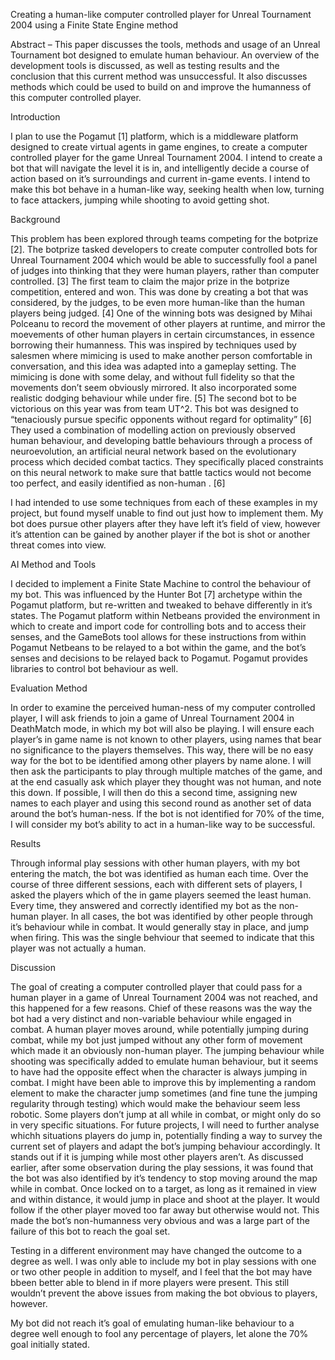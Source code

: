 Creating a human-like computer controlled player for Unreal Tournament 2004 using a Finite State Engine method



Abstract – This paper discusses the tools, methods and usage of an Unreal Tournament bot designed to emulate human behaviour. An overview of the development tools is discussed, as well as testing results and the conclusion that this current method was unsuccessful. It also discusses methods which could be used to build on and improve the humanness of this computer controlled player.



Introduction 

I plan to use the Pogamut [1] platform, which is a middleware platform designed to create virtual agents in game engines, to create a computer controlled player for the game Unreal Tournament 2004. I intend to create a bot that will navigate the level it is in, and intelligently decide a course of action based on it’s surroundings and current in-game events. I intend to make this bot behave in a human-like way, seeking health when low, turning to face attackers, jumping while shooting to avoid getting shot.


Background 

This problem has been explored through teams competing for the botprize  [2]. The botprize tasked developers to create computer controlled bots for Unreal Tournament 2004 which would be able to successfully fool a panel of judges into thinking that they were human players, rather than computer controlled. [3]
The first team to claim the major prize in the botprize competition, entered and won. This was done by creating a bot that was considered, by the judges, to be even more human-like than the human players being judged. [4]
One of the winning bots was designed by Mihai Polceanu to record the movement of other players at runtime, and mirror the moevements of other human players in certain circumstances, in essence borrowing their humanness. This was inspired by techniques used by salesmen where mimicing is used to make another person comfortable in conversation, and this idea was adapted into a gameplay setting. The mimicing is done with some delay, and without full fidelity so that the movements don’t seem obviously mirrored. It also incorporated some realistic dodging behaviour while under fire. [5]
The second bot to be victorious on this year was from team UT^2. This bot was designed to “tenaciously pursue specific opponents without regard for optimality” [6] They used a combination of modelling action on previously observed human behaviour, and developing battle behaviours through a process of neuroevolution, an artificial neural network based on the evolutionary process which decided combat tactics. They specifically placed constraints on this neural network to make sure that battle tactics would not become too perfect, and easily identified as non-human . [6]

I had intended to use some techniques from each of these examples in my project, but found myself unable to find out just how to implement them. My bot does pursue other players after they have left it’s field of view, however it’s attention can be gained by another player if the bot is shot or another threat comes into view.


AI Method and Tools

I decided to implement a Finite State Machine to control the behaviour of my bot. This was influenced by the Hunter Bot [7] archetype within the Pogamut platform, but re-written and tweaked to behave differently in it’s states. The Pogamut platform within Netbeans provided the environment in which to create and import code for controlling bots and to access their senses, and the GameBots tool allows for these instructions from within Pogamut Netbeans to be relayed to a bot within the game, and the bot’s senses and decisions to be relayed back to Pogamut. Pogamut provides libraries to control bot behaviour as well. 


Evaluation Method
 
In order to examine the perceived human-ness of my computer controlled player, I will ask friends to join a game of Unreal Tournament 2004 in DeathMatch mode, in which my bot will also be playing. I will ensure each player’s in game name is not known to other players, using names that bear no significance to the players themselves. This way, there will be no easy way for the bot to be identified among other players by name alone. 
I will then ask the participants to play through multiple matches of the game, and at the end casually ask which player they thought was not human, and note this down. If possible, I will then do this a second time, assigning new names to each player and using this second round as another set of data around the bot’s human-ness.
If the bot is not identified for 70% of the time, I will consider my bot’s ability to act in a human-like way to be successful. 





Results

Through informal play sessions with other human players, with my bot entering the match, the bot was identified as human each time. 
Over the course of three different sessions, each with different sets of players, I asked the players which of the in game players seemed the least human. Every time, they answered and correctly identified my bot as the non-human player.
In all cases, the bot was identified by other people through it’s behaviour while in combat. It would generally stay in place, and jump when firing. This was the single behviour that seemed to indicate that this player was not actually a human.



Discussion

The goal of creating a computer controlled player that could pass for a human player in a game of Unreal Tournament 2004 was not reached, and this happened for a few reasons.
Chief of these reasons was the way the bot had a very distinct and non-variable behaviour while engaged in combat. 
A human player moves around, while potentially jumping during combat, while my bot just jumped without any other form of movement which made it an obviously non-human player. The jumping behaviour while shooting was specifically added to emulate human behaviour, but it seems to have had the opposite effect when the character is always jumping in combat.
I might have been able to improve this by implementing a random element to make the character jump sometimes (and fine tune the jumping regularity through testing) which would make the behaviour seem less robotic. Some players don’t jump at all while in combat, or might only do so in very specific situations. For future projects, I will need to further analyse whichh situations players do jump in, potentially finding a way to survey the current set of players and adapt the bot’s jumping behaviour accordingly. It stands out if it is jumping while most other players aren’t.
As discussed earlier, after some observation during the play sessions, it was found that the bot was also identified by it’s tendency to stop moving around the map while in combat. Once locked on to a target, as long as it remained in view and within distance, it would jump in place and shoot at the player. It would follow if the other player moved too far away but otherwise would not. This made the bot’s non-humanness very obvious and was a large part of the failure of this bot to reach the goal set.

Testing in a different environment may have changed the outcome to a degree as well. I was only able to include my bot in play sessions with one or two other people in addition to myself, and I feel that the bot may have bbeen better able to blend in if more players were present. This still wouldn’t prevent the above issues from making the bot obvious to players, however.

My bot did not reach it’s goal of emulating human-like behaviour to a degree well enough to fool any percentage of players, let alone the 70% goal initially stated.
